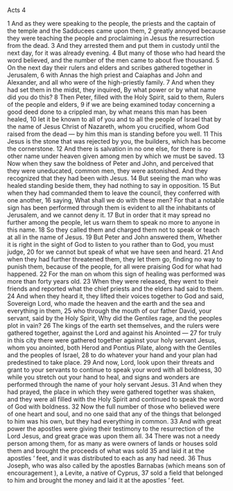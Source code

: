 Acts 4

1	And as they were speaking to the people, the priests and the captain of the temple and the Sadducees came upon them,
2	greatly annoyed because they were teaching the people and proclaiming in Jesus the resurrection from the dead.
3	And they arrested them and put them in custody until the next day, for it was already evening.
4	But many of those who had heard the word believed, and the number of the men came to about five thousand.
5	On the next day their rulers and elders and scribes gathered together in Jerusalem,
6	with Annas the high priest and Caiaphas and John and Alexander, and all who were of the high-priestly family.
7	And when they had set them in the midst, they inquired, By what power or by what name did you do this?
8	Then Peter, filled with the Holy Spirit, said to them, Rulers of the people and elders,
9	if we are being examined today concerning a good deed done to a crippled man, by what means this man has been healed,
10	let it be known to all of you and to all the people of Israel that by the name of Jesus Christ of Nazareth, whom you crucified, whom God raised from the dead — by him this man is standing before you well.
11	This Jesus is the stone that was rejected by you, the builders, which has become the cornerstone.
12	And there is salvation in no one else, for there is no other name under heaven given among men by which we must be saved.
13	Now when they saw the boldness of Peter and John, and perceived that they were uneducated, common men, they were astonished. And they recognized that they had been with Jesus.
14	But seeing the man who was healed standing beside them, they had nothing to say in opposition.
15	But when they had commanded them to leave the council, they conferred with one another,
16	saying, What shall we do with these men? For that a notable sign has been performed through them is evident to all the inhabitants of Jerusalem, and we cannot deny it.
17	But in order that it may spread no further among the people, let us warn them to speak no more to anyone in this name.
18	So they called them and charged them not to speak or teach at all in the name of Jesus.
19	But Peter and John answered them, Whether it is right in the sight of God to listen to you rather than to God, you must judge,
20	for we cannot but speak of what we have seen and heard.
21	And when they had further threatened them, they let them go, finding no way to punish them, because of the people, for all were praising God for what had happened.
22	For the man on whom this sign of healing was performed was more than forty years old.
23	When they were released, they went to their friends and reported what the chief priests and the elders had said to them.
24	And when they heard it, they lifted their voices together to God and said, Sovereign Lord, who made the heaven and the earth and the sea and everything in them,
25	who through the mouth of our father David, your servant, said by the Holy Spirit, Why did the Gentiles rage, and the peoples plot in vain?
26	The kings of the earth set themselves, and the rulers were gathered together, against the Lord and against his Anointed —
27	for truly in this city there were gathered together against your holy servant Jesus, whom you anointed, both Herod and Pontius Pilate, along with the Gentiles and the peoples of Israel,
28	to do whatever your hand and your plan had predestined to take place.
29	And now, Lord, look upon their threats and grant to your servants to continue to speak your word with all boldness,
30	while you stretch out your hand to heal, and signs and wonders are performed through the name of your holy servant Jesus.
31	And when they had prayed, the place in which they were gathered together was shaken, and they were all filled with the Holy Spirit and continued to speak the word of God with boldness.
32	Now the full number of those who believed were of one heart and soul, and no one said that any of the things that belonged to him was his own, but they had everything in common.
33	And with great power the apostles were giving their testimony to the resurrection of the Lord Jesus, and great grace was upon them all.
34	There was not a needy person among them, for as many as were owners of lands or houses sold them and brought the proceeds of what was sold
35	and laid it at the apostles ’ feet, and it was distributed to each as any had need.
36	Thus Joseph, who was also called by the apostles Barnabas (which means son of encouragement ), a Levite, a native of Cyprus,
37	sold a field that belonged to him and brought the money and laid it at the apostles ’ feet.

